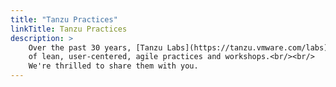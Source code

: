 ```yaml
---
title: "Tanzu Practices"
linkTitle: Tanzu Practices
description: >
    Over the past 30 years, [Tanzu Labs](https://tanzu.vmware.com/labs) has developed an invaluable collection<br/>
    of lean, user-centered, agile practices and workshops.<br/><br/>
    We're thrilled to share them with you.
---
```

